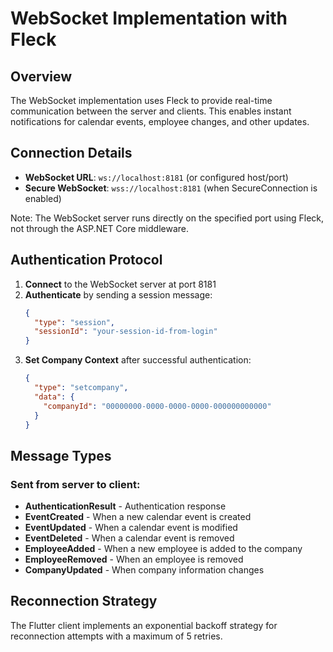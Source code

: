 # WebSocket Implementation with Fleck

## Overview

The WebSocket implementation uses Fleck to provide real-time communication between the server and clients. This enables instant notifications for calendar events, employee changes, and other updates.

## Connection Details

- **WebSocket URL**: `ws://localhost:8181` (or configured host/port)
- **Secure WebSocket**: `wss://localhost:8181` (when SecureConnection is enabled)

Note: The WebSocket server runs directly on the specified port using Fleck, not through the ASP.NET Core middleware.

## Authentication Protocol

1. **Connect** to the WebSocket server at port 8181
2. **Authenticate** by sending a session message:
   ```json
   {
     "type": "session",
     "sessionId": "your-session-id-from-login"
   }
   ```
3. **Set Company Context** after successful authentication:
   ```json
   {
     "type": "setcompany",
     "data": {
       "companyId": "00000000-0000-0000-0000-000000000000"
     }
   }
   ```

## Message Types

### Sent from server to client:

- **AuthenticationResult** - Authentication response
- **EventCreated** - When a new calendar event is created
- **EventUpdated** - When a calendar event is modified
- **EventDeleted** - When a calendar event is removed
- **EmployeeAdded** - When a new employee is added to the company
- **EmployeeRemoved** - When an employee is removed
- **CompanyUpdated** - When company information changes

## Reconnection Strategy

The Flutter client implements an exponential backoff strategy for reconnection attempts with a maximum of 5 retries.
